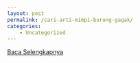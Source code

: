 ```yaml
---
layout: post
permalink: /cari-arti-mimpi-burung-gagak/
categories:
    - Uncategorized
---
```


[Baca Selengkapnya](/02)